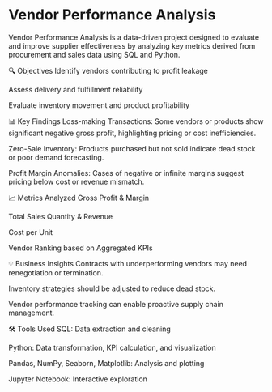# Vendor Performance Analysis
Vendor Performance Analysis is a data-driven project designed to evaluate and improve supplier effectiveness by analyzing key metrics derived from procurement and sales data using SQL and Python.

🔍 Objectives
Identify vendors contributing to profit leakage

Assess delivery and fulfillment reliability

Evaluate inventory movement and product profitability

📊 Key Findings
Loss-making Transactions: Some vendors or products show significant negative gross profit, highlighting pricing or cost inefficiencies.

Zero-Sale Inventory: Products purchased but not sold indicate dead stock or poor demand forecasting.

Profit Margin Anomalies: Cases of negative or infinite margins suggest pricing below cost or revenue mismatch.

📈 Metrics Analyzed
Gross Profit & Margin

Total Sales Quantity & Revenue

Cost per Unit

Vendor Ranking based on Aggregated KPIs

💡 Business Insights
Contracts with underperforming vendors may need renegotiation or termination.

Inventory strategies should be adjusted to reduce dead stock.

Vendor performance tracking can enable proactive supply chain management.

🛠 Tools Used
SQL: Data extraction and cleaning

Python: Data transformation, KPI calculation, and visualization

Pandas, NumPy, Seaborn, Matplotlib: Analysis and plotting

Jupyter Notebook: Interactive exploration
